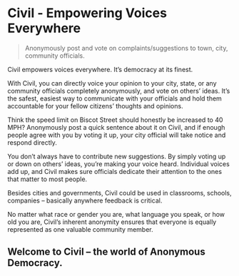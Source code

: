#  Civil - Empowering Voices Everywhere

> Anonymously post and vote on complaints/suggestions to town, city, community officials.

Civil empowers voices everywhere. It’s democracy at its finest.

With Civil, you can directly voice your opinion to your city, state, or any community officials completely anonymously, and vote on others’ ideas. It’s the safest, easiest way to communicate with your officials and hold them accountable for your fellow citizens’ thoughts and opinions.

Think the speed limit on Biscot Street should honestly be increased to 40 MPH? Anonymously post a quick sentence about it on Civil, and if enough people agree with you by voting it up, your city official will take notice and respond directly.

You don’t always have to contribute new suggestions. By simply voting up or down on others’ ideas, you’re making your voice heard. Individual voices add up, and Civil makes sure officials dedicate their attention to the ones that matter to most people.

Besides cities and governments, Civil could be used in classrooms, schools, companies – basically anywhere feedback is critical.

No matter what race or gender you are, what language you speak, or how old you are, Civil’s inherent anonymity ensures that everyone is equally represented as one valuable community member.

## Welcome to Civil – the world of Anonymous Democracy.

